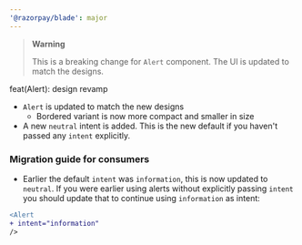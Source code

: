 ```yaml
---
'@razorpay/blade': major
---
```


> **Warning**
>
> This is a breaking change for `Alert` component. The UI is updated to match the designs.

feat(Alert): design revamp

- `Alert` is updated to match the new designs
  - Bordered variant is now more compact and smaller in size
- A new `neutral` intent is added. This is the new default if you haven't passed any `intent` explicitly.

### Migration guide for consumers

- Earlier the default `intent` was `information`, this is now updated to `neutral`. If you were earlier using alerts without explicitly passing `intent` you should update that to continue using `information` as intent:

```diff
<Alert
+ intent="information"
/>
```
